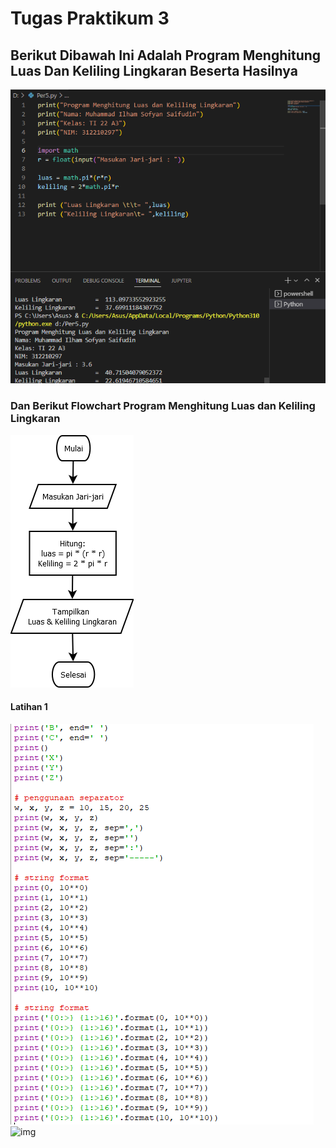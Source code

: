 # Tugas Praktikum 3
## Berikut Dibawah Ini Adalah Program Menghitung Luas Dan Keliling Lingkaran Beserta Hasilnya
![img](screenshot/program%20kl.png)
### Dan Berikut Flowchart Program Menghitung Luas dan Keliling Lingkaran 
![img](screenshot/flowchart.png)
#### Latihan 1
![img](screenshot/latihan1.png)
![img](screenshot/hasillatihan1.png)